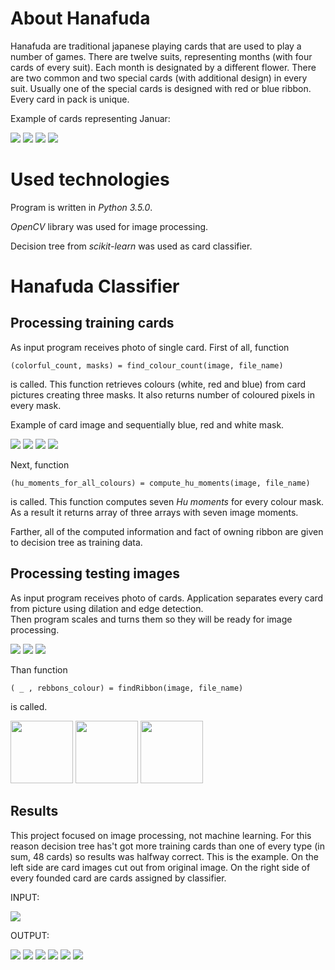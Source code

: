 About Hanafuda
==============

Hanafuda are traditional japanese playing cards that are used to play a number of games. There are twelve suits, representing months (with four cards of every suit). Each month is designated by a different flower. There are two common and two special cards (with additional design) in every suit. Usually one of the special cards is designed with red or blue ribbon. Every card in pack is unique.

Example of cards representing Januar:

![](https://github.com/aleker/PyHanafudaClassificator/blob/master/pictures/01-01pkt-0r-a.jpg)
![](https://github.com/aleker/PyHanafudaClassificator/blob/master/pictures/01-01pkt-0r-b.jpg)
![](https://github.com/aleker/PyHanafudaClassificator/blob/master/pictures/01-05pkt-1r.jpg)
![](https://github.com/aleker/PyHanafudaClassificator/blob/master/pictures/01-20pkt-0r.jpg)

Used technologies
=================
Program is written in _Python 3.5.0_. 

_OpenCV_ library was used for image processing.

Decision tree from _scikit-learn_ was used as card classifier.

Hanafuda Classifier
=======================

Processing training cards
-------------------------
As input program receives photo of single card. First of all, function 

```
(colorful_count, masks) = find_colour_count(image, file_name)
```
is called. This function retrieves colours (white, red and blue) from card pictures creating three masks. It also returns number of coloured pixels in every mask.  

Example of card image and sequentially blue, red and white mask.

![](https://github.com/aleker/PyHanafudaClassificator/blob/master/processing_examples/10-05pkt-2r.jpg)
![](https://github.com/aleker/PyHanafudaClassificator/blob/master/processing_examples/10-05pkt-2rb.jpg)
![](https://github.com/aleker/PyHanafudaClassificator/blob/master/processing_examples/10-05pkt-2rr.jpg)
![](https://github.com/aleker/PyHanafudaClassificator/blob/master/processing_examples/10-05pkt-2rw.jpg)

Next, function

```
(hu_moments_for_all_colours) = compute_hu_moments(image, file_name)
```
is called. This function computes seven _Hu moments_ for every colour mask. As a result it returns array of three arrays with seven image moments.

Farther, all of the computed information and fact of owning ribbon are given to decision tree as training data.

Processing testing images
-------------------------

As input program receives photo of cards. Application separates every card from picture using dilation and edge detection.  
Then program scales and turns them so they will be ready for image processing. 

![](https://github.com/aleker/PyHanafudaClassificator/blob/master/processing_examples/IMG_20161210_112547380.jpg)
![](https://github.com/aleker/PyHanafudaClassificator/blob/master/processing_examples/P1110883.jpg)
![](https://github.com/aleker/PyHanafudaClassificator/blob/master/processing_examples/P1110886.jpg)

Than function

```
( _ , rebbons_colour) = findRibbon(image, file_name)
```
is called.

<img src="https://github.com/aleker/PyHanafudaClassificator/blob/master/processing_examples/IMG_20161210_112743967.jpg" width="100">
<img src="https://github.com/aleker/PyHanafudaClassificator/blob/master/processing_examples/0IMG_20161210_112743967b.jpg" width="100">
<img src="https://github.com/aleker/PyHanafudaClassificator/blob/master/processing_examples/0IMG_20161210_112743967.jpg" width="100">

Results
-------

This project focused on image processing, not machine learning. For this reason decision tree has't got more training cards than one of every type (in sum, 48 cards) so results was halfway correct.
This is the example. On the left side are card images cut out from original image.
On the right side of every founded card are cards assigned by classifier.

INPUT:

![](https://github.com/aleker/PyHanafudaClassificator/blob/master/processing_examples/P11108867.jpg)

OUTPUT:

![](https://github.com/aleker/PyHanafudaClassificator/blob/master/processing_examples/0P1110886.jpg)
![](https://github.com/aleker/PyHanafudaClassificator/blob/master/processing_examples/1P1110886.jpg)
![](https://github.com/aleker/PyHanafudaClassificator/blob/master/processing_examples/2P1110886.jpg)
![](https://github.com/aleker/PyHanafudaClassificator/blob/master/processing_examples/3P1110886.jpg)
![](https://github.com/aleker/PyHanafudaClassificator/blob/master/processing_examples/4P1110886.jpg)
![](https://github.com/aleker/PyHanafudaClassificator/blob/master/processing_examples/5P1110886.jpg)
